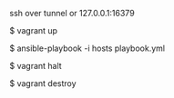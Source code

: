 ssh over tunnel or 127.0.0.1:16379


$ vagrant up

$ ansible-playbook -i hosts playbook.yml





$ vagrant halt

$ vagrant destroy